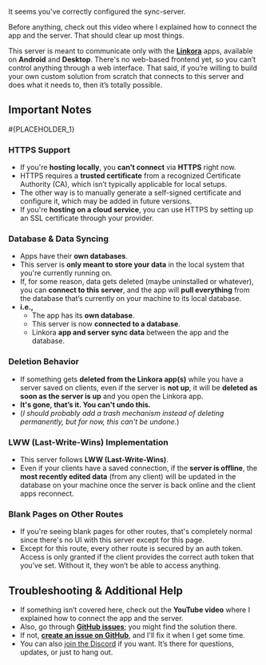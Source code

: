 It seems you've correctly configured the sync-server.

Before anything, check out this video where I explained how to connect the app and the server. That should clear up most things.

This server is meant to communicate only with the **[Linkora](https://github.com/LinkoraApp/Linkora)** apps, available on **Android** and **Desktop**. There's no web-based frontend yet, so you can’t control anything through a web interface. That said, if you’re willing to build your own custom solution from scratch that connects to this server and does what it needs to, then it’s totally possible.

## Important Notes

#{PLACEHOLDER_1}

### **HTTPS Support**
- If you're **hosting locally**, you **can't connect** via **HTTPS** right now.
- HTTPS requires a **trusted certificate** from a recognized Certificate Authority (CA), which isn’t typically applicable for local setups.
- The other way is to manually generate a self-signed certificate and configure it, which may be added in future versions.
- If you're **hosting on a cloud service**, you can use HTTPS by setting up an SSL certificate through your provider.

### **Database & Data Syncing**
- Apps have their **own databases**.
- This server is **only meant to store your data** in the local system that you're currently running on.
- If, for some reason, data gets deleted (maybe uninstalled or whatever), you can **connect to this server**, and the app will **pull everything** from the database that’s currently on your machine to its local database.
- **i.e.,**
    - The app has its **own database**.
    - This server is now **connected to a database**.
    - Linkora **app and server sync data** between the app and the database.

### **Deletion Behavior**
- If something gets **deleted from the Linkora app(s)** while you have a server saved on clients, even if the server is **not up**, it will be **deleted as soon as the server is up** and you open the Linkora app.
- **It's gone, that’s it. You can't undo this.**
- (*I should probably add a trash mechanism instead of deleting permanently, but for now, this can't be undone.*)

### **LWW (Last-Write-Wins) Implementation**
- This server follows **LWW (Last-Write-Wins)**.
- Even if your clients have a saved connection, if the **server is offline**, the **most recently edited data** (from any client) will be updated in the database on your machine once the server is back online and the client apps reconnect.

### **Blank Pages on Other Routes**
- If you're seeing blank pages for other routes, that's completely normal since there's no UI with this server except for this page.
- Except for this route, every other route is secured by an auth token. Access is only granted if the client provides the correct auth token that you’ve set. Without it, they won’t be able to access anything.

## Troubleshooting & Additional Help
- If something isn’t covered here, check out the **YouTube video** where I explained how to connect the app and the server.
- Also, go through **[GitHub issues](https://github.com/LinkoraApp/sync-server/issues)**; you might find the solution there.
- If not, **[create an issue on GitHub](https://github.com/LinkoraApp/sync-server/issues/new)**, and I'll fix it when I get some time.
- You can also [join the Discord](https://discord.gg/ZDBXNtv8MD) if you want. It’s there for questions, updates, or just to hang out.